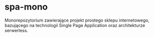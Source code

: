 # spa-mono

Monorepozytorium zawierające projekt prostego sklepu internetowego, bazującego na technologii Single Page Application oraz architekturze serwerless.
